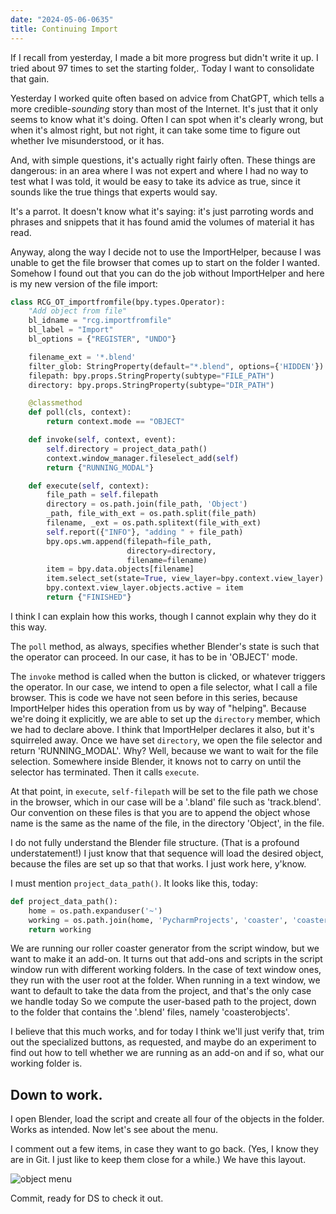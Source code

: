 ```yaml
---
date: "2024-05-06-0635"
title: Continuing Import
---
```


If I recall from yesterday, I made a bit more progress but didn't write it up. I tried about 97 times to set the starting folder,. Today I want to consolidate that gain.

Yesterday I worked quite often based on advice from ChatGPT, which tells a more credible-*sounding* story than most of the Internet. It's just that it only seems to know what it's doing. Often I can spot when it's clearly wrong, but when it's almost right, but not right, it can take some time to figure out whether Ive misunderstood, or it has.

And, with simple questions, it's actually right fairly often. These things are dangerous: in an area where I was not expert and where I had no way to test what I was told, it would be easy to take its advice as true, since it sounds like the true things that experts would say.

It's a parrot. It doesn't know what it's saying: it's just parroting words and phrases and snippets that it has found amid the volumes of material it has read.

Anyway, along the way I decide not to use the ImportHelper, because I was unable to get the file browser that comes up to start on the folder I wanted. Somehow I found out that you can do the job without ImportHelper and here is my new version of the file import:

~~~python
class RCG_OT_importfromfile(bpy.types.Operator):
    "Add object from file"
    bl_idname = "rcg.importfromfile"
    bl_label = "Import"
    bl_options = {"REGISTER", "UNDO"}

    filename_ext = '*.blend'
    filter_glob: StringProperty(default="*.blend", options={'HIDDEN'})
    filepath: bpy.props.StringProperty(subtype="FILE_PATH")
    directory: bpy.props.StringProperty(subtype="DIR_PATH")

    @classmethod
    def poll(cls, context):
        return context.mode == "OBJECT"

    def invoke(self, context, event):
        self.directory = project_data_path()
        context.window_manager.fileselect_add(self)
        return {"RUNNING_MODAL"}

    def execute(self, context):
        file_path = self.filepath
        directory = os.path.join(file_path, 'Object')
        _path, file_with_ext = os.path.split(file_path)
        filename, _ext = os.path.splitext(file_with_ext)
        self.report({"INFO"}, "adding " + file_path)
        bpy.ops.wm.append(filepath=file_path,
                          directory=directory,
                          filename=filename)
        item = bpy.data.objects[filename]
        item.select_set(state=True, view_layer=bpy.context.view_layer)
        bpy.context.view_layer.objects.active = item
        return {"FINISHED"}
~~~

I think I can explain how this works, though I cannot explain why they do it this way.

The `poll` method, as always, specifies whether Blender's state is such that the operator can proceed. In our case, it has to be in 'OBJECT' mode.

The `invoke` method is called when the button is clicked, or whatever triggers the operator. In our case, we intend to open a file selector, what I call a file browser. This is code we have not seen before in this series, because ImportHelper hides this operation from us by way of "helping". Because we're doing it explicitly, we are able to set up the `directory` member, which we had to declare above. I think that ImportHelper declares it also, but it's squirreled away. Once we have set `directory`, we open the file selector and return 'RUNNING_MODAL'. Why? Well, because we want to wait for the file selection. Somewhere inside Blender, it knows not to carry on until the selector has terminated. Then it calls `execute`.

At that point, in `execute`, `self-filepath` will be set to the file path we chose in the browser, which in our case will be a '.bland' file such as 'track.blend'. Our convention on these files is that you are to append the object whose name is the same as the name of the file, in the directory 'Object', in the file.

I do not fully understand the Blender file structure. (That is a profound understatement!) I just know that that sequence will load the desired object, because the files are set up so that that works. I just work here, y'know.

I must mention `project_data_path()`. It looks like this, today:

~~~python
def project_data_path():
    home = os.path.expanduser('~')
    working = os.path.join(home, 'PycharmProjects', 'coaster', 'coasterobjects')
    return working
~~~

We are running our roller coaster generator from the script window, but we want to make it an add-on. It turns out that add-ons and scripts in the script window run with different working folders. In the case of text window ones, they run with the user root at the folder. When running in a text window, we want to default to take the data from the project, and that's the only case we handle today So we compute the user-based path to the project, down to the folder that contains the '.blend' files, namely 'coasterobjects'.

I believe that this much works, and for today I think we'll just verify that, trim out the specialized buttons, as requested, and maybe do an experiment to find out how to tell whether we are running as an add-on and if so, what our working folder is.

## Down to work.

I open Blender, load the script and create all four of the objects in the folder. Works as intended. Now let's see about the menu.

I comment out a few items, in case they want to go back. (Yes, I know they are in Git. I just like to keep them close for a while.) We have this layout.

![object menu](/assets/object-menu.ppng)

Commit, ready for DS to check it out.

